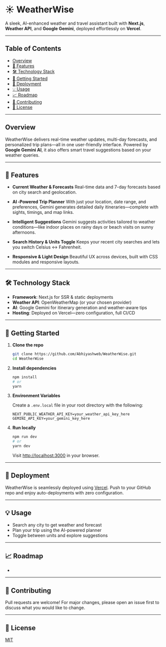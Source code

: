 # ☀️ WeatherWise

A sleek, AI-enhanced weather and travel assistant built with **Next.js**, **Weather API**, and **Google Gemini**, deployed effortlessly on **Vercel**.

---

## Table of Contents

* [Overview](#overview)
* [🎯 Features](#-features)
* [🛠️ Technology Stack](#🛠️-technology-stack)
* [📆 Getting Started](#-getting-started)
* [🚀 Deployment](#-deployment)
* [💡 Usage](#-usage)
* [📈 Roadmap](#-roadmap)
* [🤝 Contributing](#-contributing)
* [📄 License](#-license)

---

## Overview

WeatherWise delivers real-time weather updates, multi-day forecasts, and personalized trip plans—all in one user-friendly interface. Powered by **Google Gemini AI**, it also offers smart travel suggestions based on your weather queries.

---

## 🎯 Features

* **Current Weather & Forecasts**
  Real-time data and 7-day forecasts based on city search and geolocation.

* **AI ‑Powered Trip Planner**
  With just your location, date range, and preferences, Gemini generates detailed daily itineraries—complete with sights, timings, and map links.

* **Intelligent Suggestions**
  Gemini suggests activities tailored to weather conditions—like indoor places on rainy days or beach visits on sunny afternoons.

* **Search History & Units Toggle**
  Keeps your recent city searches and lets you switch Celsius ↔ Fahrenheit.

* **Responsive & Light Design**
  Beautiful UX across devices, built with CSS modules and responsive layouts.

---

## 🛠️ Technology Stack

* **Framework**: Next.js for SSR & static deployments
* **Weather API**: OpenWeatherMap (or your chosen provider)
* **AI**: Google Gemini for itinerary generation and weather-aware tips
* **Hosting**: Deployed on Vercel—zero configuration, full CI/CD

---

## 📆 Getting Started

1. **Clone the repo**

   ```bash
   git clone https://github.com/Abhiyashweb/WeatherWise.git
   cd WeatherWise
   ```

2. **Install dependencies**

   ```bash
   npm install
   # or
   yarn
   ```

3. **Environment Variables**

   Create a `.env.local` file in your root directory with the following:

   ```env
   NEXT_PUBLIC_WEATHER_API_KEY=your_weather_api_key_here
   GEMINI_API_KEY=your_gemini_key_here
   ```

4. **Run locally**

   ```bash
   npm run dev
   # or
   yarn dev
   ```

   Visit [http://localhost:3000](http://localhost:3000) in your browser.

---

## 🚀 Deployment

WeatherWise is seamlessly deployed using [Vercel](https://vercel.com). Push to your GitHub repo and enjoy auto-deployments with zero configuration.

---

## 💡 Usage

* Search any city to get weather and forecast
* Plan your trip using the AI-powered planner
* Toggle between units and explore suggestions

---

## 📈 Roadmap

*

---

## 🤝 Contributing

Pull requests are welcome! For major changes, please open an issue first to discuss what you would like to change.

---

## 📄 License

[MIT](LICENSE)
